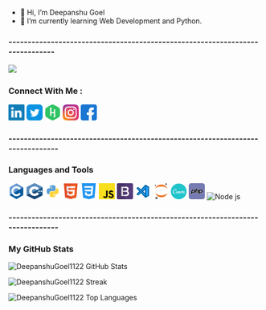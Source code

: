 - 👋 Hi, I’m Deepanshu Goel
- 🌱 I’m currently learning Web Development and Python.

### -----------------------------------------------------------------------------

<p><img src="https://komarev.com/ghpvc/?username=DeepanshuGoel1122" /></p>

### Connect With Me :
<p align="left">
  <a href="https://www.linkedin.com/in/deepanshu-goel-dp/"><img alt="Linkedin" title="Linkedin" height="32" width="32" src="https://github.com/DeepanshuGoel1122/DeepanshuGoel1122/blob/main/assets/linkedin.svg"></a>
  <a href="https://twitter.com/Dpdeepanshu1122"><img alt="Twitter" title="Twitter" height="32" width="32" src="https://github.com/DeepanshuGoel1122/DeepanshuGoel1122/blob/main/assets/twitter.svg"></a>
  <a href="https://www.hackerrank.com/deepanshugoel111"><img alt="Hackerrank" title="Hackerrank" height="32" width="32" src="https://github.com/DeepanshuGoel1122/DeepanshuGoel1122/blob/main/assets/hackerrank.svg"></a>
  <a href="https://www.instagram.com/deepanshu_goel_1122/"><img alt="Instagram" title="Instagram" height="32" width="32" src="https://github.com/DeepanshuGoel1122/DeepanshuGoel1122/blob/main/assets/instagram.svg"></a>
  <a href="https://www.facebook.com/deepanshu.goel.1122"><img alt="Facebook" title="Facebook" height="32" width="32" src="https://github.com/DeepanshuGoel1122/DeepanshuGoel1122/blob/main/assets/facebook.svg"></a>
  
  
</p>

### ------------------------------------------------------------------------------

### Languages and Tools
<p align="left">
  <img alt="C" title="C" height="32" width="32" src="https://github.com/DeepanshuGoel1122/DeepanshuGoel1122/blob/main/assets/c.svg">
  <img alt="CPP" title="CPP" height="32" width="32" src="https://github.com/DeepanshuGoel1122/DeepanshuGoel1122/blob/main/assets/cpp.svg">
  <img alt="Python" title="Python" height="32" width="32" src="https://github.com/DeepanshuGoel1122/DeepanshuGoel1122/blob/main/assets/python.svg">
  <img alt="Html5" title="HTML5" height="32" width="32" src="https://github.com/DeepanshuGoel1122/DeepanshuGoel1122/blob/main/assets/html5.svg">
  <img alt="CSS" title="CSS" height="32" width="32" src="https://github.com/DeepanshuGoel1122/DeepanshuGoel1122/blob/main/assets/css.svg">
  <img alt="Javascript" title="JavaScript" height="32" width="32" src="https://github.com/DeepanshuGoel1122/DeepanshuGoel1122/blob/main/assets/javascript.svg">
  <img alt="Bootstrap" title="Bootstrap" height="32" width="32" src="https://github.com/DeepanshuGoel1122/DeepanshuGoel1122/blob/main/assets/bootstrap.svg">
  <img alt="visual studio code" title="VS Code" height="32" width="32" src="https://github.com/DeepanshuGoel1122/DeepanshuGoel1122/blob/main/assets/vs-code.svg">
  <img alt="Jupyter Notebook" title="Jupyter Notebook" height="32" width="32" src="https://github.com/DeepanshuGoel1122/DeepanshuGoel1122/blob/main/assets/jupyter.svg">
  <img alt="Canva" title="Canva" height="32" width="32" src="https://github.com/DeepanshuGoel1122/DeepanshuGoel1122/blob/main/assets/canva.svg">
  <img alt="php" title="php" height="32" width="32" src="https://github.com/DeepanshuGoel1122/DeepanshuGoel1122/blob/main/assets/php.svg">
  <img alt="Node js" title="Node js" height="32" width="32" src="https://github.com/DeepanshuGoel1122/DeepanshuGoel1122/blob/main/assets/node.svg">
</p>

### ------------------------------------------------------------------------------


### My GitHub Stats
<p><img align="centre" src="https://github-readme-stats.vercel.app/api?username=DeepanshuGoel1122&show_icons=true&theme=radical" alt="DeepanshuGoel1122 GitHub Stats" /></p>
<p><img align="centre" src="http://github-readme-streak-stats.herokuapp.com?user=DeepanshuGoel1122&theme=radical" alt="DeepanshuGoel1122 Streak" /></p>
<p><img align="centre" src="https://github-readme-stats.vercel.app/api/top-langs/?username=DeepanshuGoel1122&show_icons=true&theme=radical" alt="DeepanshuGoel1122 Top Languages"</p>
  

<!---
DeepanshuGoel1122/DeepanshuGoel1122 is a ✨ special ✨ repository because its `README.md` (this file) appears on your GitHub profile.
You can click the Preview link to take a look at your changes.
--->

